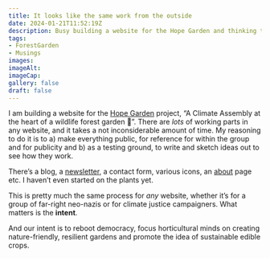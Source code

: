 ```yaml
---
title: It looks like the same work from the outside
date: 2024-01-21T11:52:19Z
description: Busy building a website for the Hope Garden and thinking that although it looks like the same work as for any other ‘business’, the end goal is different 
tags: 
- ForestGarden
- Musings
images: 
imageAlt:
imageCap:
gallery: false
draft: false
---
```


I am building a website for the [Hope Garden](https://hopegarden.uk) project, “A Climate Assembly at the heart of a wildlife forest garden 💚”. There are _lots_ of working parts in any website, and it takes a not inconsiderable amount of time. My reasoning to do it is to a) make everything public, for reference for within the group and for publicity and b) as a testing ground, to write and sketch ideas out to see how they work.

There’s a blog, a [newsletter](https://hopegarden.beehiiv.com), a contact form, various icons, an [about](https://hopegarden.uk/about) page etc. I haven’t even started on the plants yet. 

This is pretty much the same process for _any_ website, whether it’s for a group of far-right neo-nazis or for climate justice campaigners. What matters is the **intent**. 

And our intent is to reboot democracy, focus horticultural minds on creating nature-friendly, resilient gardens and promote the idea of sustainable edible crops.
